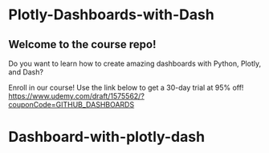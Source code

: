 # Plotly-Dashboards-with-Dash
## Welcome to the course repo!
Do you want to learn how to create amazing dashboards with Python, Plotly, and
Dash?

Enroll in our course! Use the link below to get a 30-day trial at 95% off!
https://www.udemy.com/draft/1575562/?couponCode=GITHUB_DASHBOARDS
# Dashboard-with-plotly-dash
